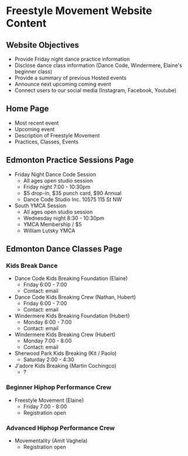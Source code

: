 # Freestyle Movement Website Content

## Website Objectives

* Provide Friday night dance practice information
* Disclose dance class information (Dance Code, Windermere, Elaine's beginner class)
* Provide a summary of previous Hosted events
* Announce next upcoming coming event
* Connect users to our social media (Instagram, Facebook, Youtube)


## Home Page
* Most recent event
* Upcoming event
* Description of Freestyle Movement
* Practices, Classes, Events

## Edmonton Practice Sessions Page
* Friday Night Dance Code Session
    * All ages open studio session 
    * Friday night 7:00 - 10:30pm
    * $5 drop-in, $35 punch card, $90 Annual
    * Dance Code Studio Inc. 10575 115 St NW
* South YMCA Session
    * All ages open studio session
    * Wednesday night 8:30 - 10:30pm
    * YMCA Membership / $5
    * William Lutsky YMCA

## Edmonton Dance Classes Page

### Kids Break Dance
* Dance Code Kids Breaking Foundation (Elaine)
    * Friday 6:00 - 7:00
    * Contact: email
* Dance Code Kids Breaking Crew (Nathan, Hubert)
    * Friday 6:00 - 7:00
    * Contact: email
* Windermere Kids Breaking Foundation (Hubert)
    * Monday 6:00 - 7:00
    * Contact: email
* Windermere Kids Breaking Crew (Hubert)
    * Monday 7:00 - 8:00
    * Contact: email
* Sherwood Park Kids Breaking (Kit / Paolo)
    * Saturday 2:00 - 4:30
* J'adore Kids Breaking (Martin Cochingco)
    * ?

### Beginner Hiphop Performance Crew
* Freestyle Movement (Elaine)
    * Friday 7:00 - 8:00
    * Registration open

### Advanced Hiphop Performance Crew
* Movementality (Amit Vaghela)
    * Registration open